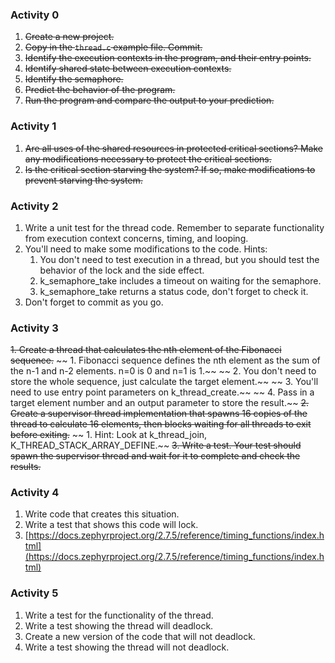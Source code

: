 ### Activity 0

1. ~~Create a new project.~~
2. ~~Copy in the `thread.c` example file. Commit.~~
3. ~~Identify the execution contexts in the program, and their entry points.~~
4. ~~Identify shared state between execution contexts.~~
5. ~~Identify the semaphore.~~
6. ~~Predict the behavior of the program.~~
7. ~~Run the program and compare the output to your prediction.~~

### Activity 1
1. ~~Are all uses of the shared resources in protected critical sections? Make any modifications necessary to protect the critical sections.~~
2. ~~Is the critical section starving the system? If so, make modifications to prevent starving the system.~~

### Activity 2

1. Write a unit test for the thread code. Remember to separate functionality from execution context concerns, timing, and looping.
2. You'll need to make some modifications to the code. Hints:
    1. You don't need to test execution in a thread, but you should test the behavior of the lock and the side effect.
    2. k_semaphore_take includes a timeout on waiting for the semaphore.
    3. k_semaphore_take returns a status code, don't forget to check it.
3. Don't forget to commit as you go.

### Activity 3

~~1. Create a thread that calculates the nth element of the Fibonacci sequence.~~
~~    1. Fibonacci sequence defines the nth element as the sum of the n-1 and n-2 elements. n=0 is 0 and n=1 is 1.~~
~~    2. You don't need to store the whole sequence, just calculate the target element.~~
~~    3. You'll need to use entry point parameters on k_thread_create.~~
~~    4. Pass in a target element number and an output parameter to store the result.~~
~~2. Create a supervisor thread implementation that spawns 16 copies of the thread to calculate 16 elements, then blocks waiting for all threads to exit before exiting.~~
~~    1. Hint: Look at k_thread_join, K_THREAD_STACK_ARRAY_DEFINE.~~
~~3. Write a test. Your test should spawn the supervisor thread and wait for it to complete and check the results.~~


### Activity 4

1. Write code that creates this situation.
2. Write a test that shows this code will lock.
3. [https://docs.zephyrproject.org/2.7.5/reference/timing_functions/index.html](https://docs.zephyrproject.org/2.7.5/reference/timing_functions/index.html)



### Activity 5

1. Write a test for the functionality of the thread.
2. Write a test showing the thread will deadlock.
3. Create a new version of the code that will not deadlock.
4. Write a test showing the thread will not deadlock.